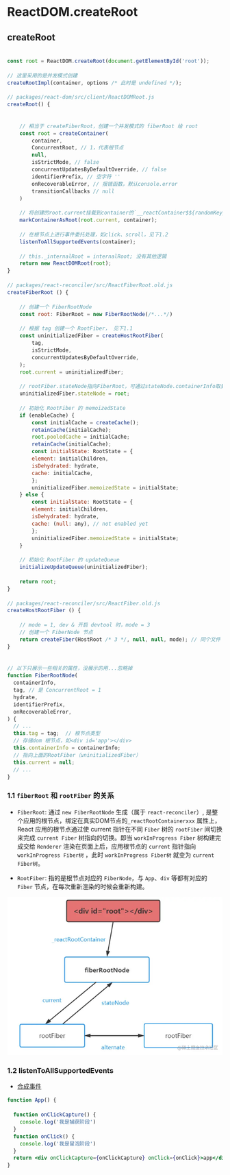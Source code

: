 # ReactDOM.createRoot

## createRoot

```js

const root = ReactDOM.createRoot(document.getElementById('root'));

// 这里采用的是并发模式创建
createRootImpl(container, options /* 此时是 undefined */);

// packages/react-dom/src/client/ReactDOMRoot.js
createRoot() {


    // 相当于 createFiberRoot，创建一个并发模式的 fiberRoot 给 root
    const root = createContainer(
        container,
        ConcurrentRoot, // 1，代表根节点
        null,
        isStrictMode, // false
        concurrentUpdatesByDefaultOverride, // false
        identifierPrefix, // 空字符 ''
        onRecoverableError, // 报错函数，默认console.error
        transitionCallbacks // null
    )

    // 将创建的root.current挂载到container的`__reactContainer$${randomKey}`属性上
    markContainerAsRoot(root.current, container);

    // 在根节点上进行事件委托处理，如click、scroll，见下1.2
    listenToAllSupportedEvents(container);

    // this._internalRoot = internalRoot; 没有其他逻辑
    return new ReactDOMRoot(root);
}

// packages/react-reconciler/src/ReactFiberRoot.old.js
createFiberRoot () {

    // 创建一个 FiberRootNode 
    const root: FiberRoot = new FiberRootNode(/*...*/)

    // 根据 tag 创建一个 RootFiber， 见下1.1
    const uninitializedFiber = createHostRootFiber(
        tag,
        isStrictMode,
        concurrentUpdatesByDefaultOverride,
    );
    root.current = uninitializedFiber;

    // rootFiber.stateNode指向FiberRoot，可通过stateNode.containerInfo取到对应的dom根节点div#root
    uninitializedFiber.stateNode = root;

    // 初始化 RootFiber 的 memoizedState
    if (enableCache) {
        const initialCache = createCache();
        retainCache(initialCache);
        root.pooledCache = initialCache;
        retainCache(initialCache);
        const initialState: RootState = {
        element: initialChildren,
        isDehydrated: hydrate,
        cache: initialCache,
        };
        uninitializedFiber.memoizedState = initialState;
    } else {
        const initialState: RootState = {
        element: initialChildren,
        isDehydrated: hydrate,
        cache: (null: any), // not enabled yet
        };
        uninitializedFiber.memoizedState = initialState;
    }       

    // 初始化 RootFiber 的 updateQueue
    initializeUpdateQueue(uninitializedFiber);

    return root;
}

// packages/react-reconciler/src/ReactFiber.old.js
createHostRootFiber () {

    // mode = 1, dev & 开启 devtool 时，mode = 3
    // 创建一个 FiberNode 节点
    return createFiber(HostRoot /* 3 */, null, null, mode); // 同个文件
}


// 以下只展示一些相关的属性，没展示的用...忽略掉
function FiberRootNode(
  containerInfo,
  tag, // 是 ConcurrentRoot = 1
  hydrate,
  identifierPrefix,
  onRecoverableError,
) {
  // ...
  this.tag = tag;  // 根节点类型
  // 存储dom 根节点，如<div id='app'></div>
  this.containerInfo = containerInfo;
  // 指向上面的RootFiber（uninitializedFiber）
  this.current = null;
  // ...
}
```

### 1.1 `fiberRoot` 和 `rootFiber` 的关系

- `FiberRoot`: 通过 `new FiberRootNode` 生成（属于 `react-reconciler`）, 是整个应用的根节点，绑定在真实DOM节点的`_reactRootContainerxxx` 属性上，React 应用的根节点通过使 current 指针在不同 `Fiber` 树的 `rootFiber` 间切换来完成 `current Fiber` 树指向的切换。即当 `workInProgress Fiber` 树构建完成交给 `Renderer` 渲染在页面上后，应用根节点的 `current` 指针指向 `workInProgress Fiber树` ，此时 `workInProgress Fiber树` 就变为 `current Fiber树`。

- `RootFiber`: 指的是根节点对应的 `FiberNode`，与 `App`、`div` 等都有对应的 `Fiber` 节点，在每次重新渲染的时候会重新构建。

![](./imgs/FiberRoot%26RootFiber.webp)

### 1.2 listenToAllSupportedEvents

- [合成事件](https://reactjs.org/docs/events.html)

```jsx
function App() {

  function onClickCapture() {
    console.log('我是捕获阶段')
  }
  function onClick() {
    console.log('我是冒泡阶段')
  }
  return <div onClickCapture={onClickCapture} onClick={onClick}>app</div>
}
```
